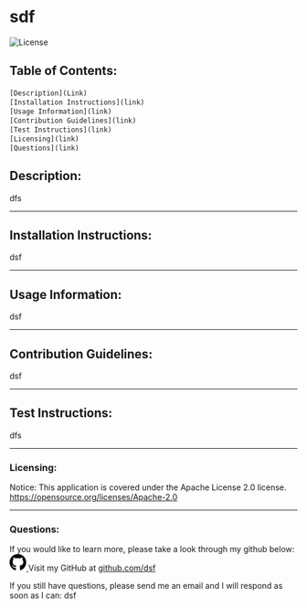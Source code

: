 
  # sdf
  ![License](https://img.shields.io/static/v1?label=License&message=Apache_License_2.0&color=blue)
  ## Table of Contents: 

    [Description](Link)
    [Installation Instructions](link)
    [Usage Information](link)
    [Contribution Guidelines](link)
    [Test Instructions](link)
    [Licensing](link)
    [Questions](link)
  ## Description: 

  dfs 

  <hr>

  ## Installation Instructions: 

  dsf

  <hr>

  ## Usage Information: 

  dsf

  <hr>

  ## Contribution Guidelines: 

  dsf

  <hr>

  ## Test Instructions: 

  dfs

  <hr>

  ### Licensing: 

  Notice: This application is covered under the Apache License 2.0 license.
    <a href="https://opensource.org/licenses/Apache-2.0">https://opensource.org/licenses/Apache-2.0</a>

  <hr>

  ### Questions: 

  If you would like to learn more, please take a look through my github below:
  <a href="github.com/dsf"><img src="./assets/images/github-brands.svg" height="30px" width="auto" alt="github icon"> </a>Visit my GitHub at <a href="github.com/dsf">github.com/dsf</a>

  If you still have questions, please send me an email and I will respond as soon as I can:
  dsf

